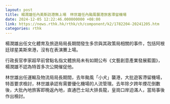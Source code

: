 ```yaml
---
layout: post
title: 楊潤雄任內美斯訪港無上場　林世雄任內颱風襲港旅客滯留機場
date: 2024-12-05 12:22:46.000000000 +08:00
link: https://news.rthk.hk/rthk/ch/component/k2/1782204-20241205.htm
categories: rthk
---
```


楊潤雄出任文化體育及旅遊局局長期間發生多宗與其政策局相關的事件，包括阿根廷球星美斯來港，沒有在表演賽上場。

行政長官李家超早前曾點名指文體旅局未有如期公布《文藝創意產業發展藍圖》，楊潤雄不認為特首多次公開催促他。

林世雄出任運輸及物流局局長期間，去年颱風「小犬」襲港，大批遊客滯留機場，特首要求檢討，林世雄承認有需要優化機場的人流管理。去年除夕跨年煙花倒數後，大批內地旅客即晚返內地，直通巴士站大排長龍，皇崗口岸迫滿人，當局事後作出檢討。
